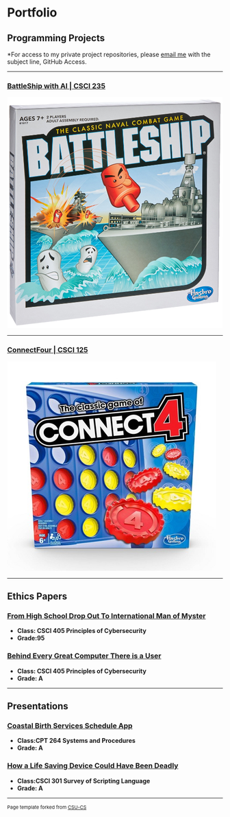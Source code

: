 Portfolio
=========

Programming Projects
--------------------

*For access to my private project repositories, please [email me](mailto:mkgaudraul@csustudent.net?subject=GitHub%20Access) with the subject line, GitHub Access.

---
### [BattleShip with AI | CSCI 235](project1)

![BattleShip](images/BattleShip.jpg)

---
### [ConnectFour | CSCI 125](project2)

![ConnectFour](images/ConnectFour.jpg)

---

Ethics Papers
-------------

### [From High School Drop Out To International Man of Myster](/pdf/GaudraultWhitePaper1.pdf)

-   **Class: CSCI 405 Principles of Cybersecurity**  
-   **Grade:95**
   
### [Behind Every Great Computer There is a User](/pdf/GaudraultWhitePaper2.pdf)

-   **Class: CSCI 405 Principles of Cybersecurity**  
-   **Grade: A**
---

Presentations
-------------

### [Coastal Birth Services Schedule App](/pdf/Group1_Assignment7.pdf)

- **Class:CPT 264 Systems and Procedures** 
- **Grade: A**


### [How a Life Saving Device Could Have Been Deadly](https://youtu.be/XXF_KphNsuA)

- **Class:CSCI 301 Survey of Scripting Language** 
- **Grade: A**

---

<p style="font-size:11px">Page template forked from <a href="https://github.com/csu-cs/csci-portfolio">CSU-CS</a></p>
<!-- Remove above link if you don't want to attributive -->

